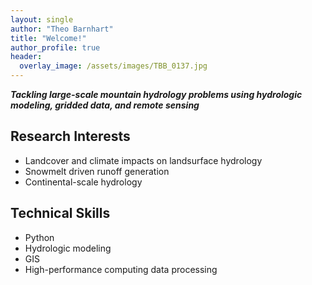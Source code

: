 ```yaml
---
layout: single
author: "Theo Barnhart"
title: "Welcome!"
author_profile: true
header:
  overlay_image: /assets/images/TBB_0137.jpg
---
```


 ***Tackling large-scale mountain hydrology problems using hydrologic modeling, gridded data, and remote sensing***

Research Interests
-----

- Landcover and climate impacts on landsurface hydrology
- Snowmelt driven runoff generation
- Continental-scale hydrology

Technical Skills
----

- Python
- Hydrologic modeling
- GIS
- High-performance computing data processing


